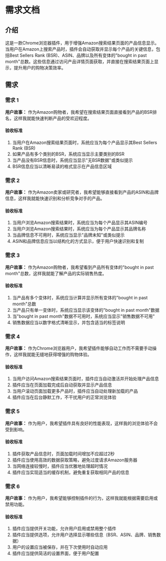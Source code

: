 # 需求文档

## 介绍

这是一款Chrome浏览器插件，用于增强Amazon搜索结果页面的产品信息显示。当用户在Amazon上搜索产品时，插件会自动获取并显示每个产品的关键信息，包括Best Sellers Rank (BSR)、ASIN、品牌以及所有变体的"bought in past month"总数。这些信息通过访问产品详情页面获取，并直接在搜索结果页面上显示，提升用户的购物决策效率。

## 需求

### 需求 1

**用户故事：** 作为Amazon购物者，我希望在搜索结果页面直接看到产品的BSR排名，这样我就能快速判断产品的受欢迎程度。

#### 验收标准

1. 当用户在Amazon搜索结果页面时，系统应当为每个产品显示其Best Sellers Rank (BSR)
2. 如果产品有多个类别的BSR，系统应当显示主要类别的BSR
3. 当产品没有BSR信息时，系统应当显示"无BSR数据"或类似提示
4. BSR信息应当以清晰易读的格式显示在产品信息区域

### 需求 2

**用户故事：** 作为Amazon卖家或研究者，我希望能够直接看到产品的ASIN和品牌信息，这样我就能快速识别和分析竞争对手的产品。

#### 验收标准

1. 当用户浏览Amazon搜索结果时，系统应当为每个产品显示其ASIN编号
2. 当用户浏览Amazon搜索结果时，系统应当为每个产品显示其品牌名称
3. 当品牌信息不可用时，系统应当显示"品牌未知"或类似提示
4. ASIN和品牌信息应当以结构化的方式显示，便于用户快速识别和复制

### 需求 3

**用户故事：** 作为Amazon购物者，我希望看到产品所有变体的"bought in past month"总数，这样我就能了解产品的实际销售热度。

#### 验收标准

1. 当产品有多个变体时，系统应当计算并显示所有变体的"bought in past month"总数
2. 当产品只有单一变体时，系统应当显示该变体的"bought in past month"数据
3. 当"bought in past month"数据不可用时，系统应当显示"销售数据不可用"
4. 销售数据应当以数字格式清晰显示，并包含适当的标签说明

### 需求 4

**用户故事：** 作为Chrome浏览器用户，我希望插件能够自动工作而不需要手动操作，这样我就能无缝地获得增强的购物体验。

#### 验收标准

1. 当用户访问Amazon搜索结果页面时，插件应当自动激活并开始处理产品信息
2. 插件应当在页面加载完成后自动获取并显示产品信息
3. 当用户滚动页面加载更多产品时，插件应当自动处理新加载的产品
4. 插件应当在后台静默工作，不干扰用户的正常浏览体验

### 需求 5

**用户故事：** 作为用户，我希望插件具有良好的性能表现，这样我的浏览体验不会受到影响。

#### 验收标准

1. 插件获取产品信息时，页面加载时间增加不应超过2秒
2. 插件应当使用高效的数据获取策略，避免过度请求Amazon服务器
3. 当网络连接较慢时，插件应当优雅地处理超时情况
4. 插件应当实现适当的缓存机制，避免重复获取相同产品的信息

### 需求 6

**用户故事：** 作为用户，我希望能够控制插件的行为，这样我就能根据需要启用或禁用功能。

#### 验收标准

1. 插件应当提供开关功能，允许用户启用或禁用整个插件
2. 插件应当提供选项，允许用户选择显示哪些信息（BSR、ASIN、品牌、销售数据）
3. 用户的设置应当被保存，并在下次使用时自动应用
4. 插件应当提供简洁的设置界面，便于用户配置